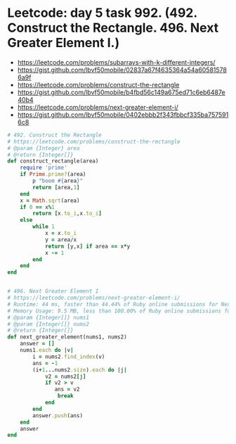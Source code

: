 # Leetcode: day 5 task 992. (492. Construct the Rectangle. 496. Next Greater Element I.)

- https://leetcode.com/problems/subarrays-with-k-different-integers/
- https://gist.github.com/lbvf50mobile/02837a67f4635364a54a605815786a9f
- https://leetcode.com/problems/construct-the-rectangle
- https://gist.github.com/lbvf50mobile/b4fbd56c149a675ed71c6eb6487e40b4
- https://leetcode.com/problems/next-greater-element-i/
- https://gist.github.com/lbvf50mobile/0402ebbb2f343fbbcf335ba7575916c8


```Ruby
# 492. Construct the Rectangle
# https://leetcode.com/problems/construct-the-rectangle
# @param {Integer} area
# @return {Integer[]}
def construct_rectangle(area)
    require 'prime'
    if Prime.prime?(area)
        p "boom #{area}"
        return [area,1]
    end
    x = Math.sqrt(area)
    if 0 == x%1
        return [x.to_i,x.to_i]
    else
        while 1
            x = x.to_i
            y = area/x
            return [y,x] if area == x*y
            x -= 1
        end
    end
end
```

```Ruby

# 496. Next Greater Element I
# https://leetcode.com/problems/next-greater-element-i/
# Runtime: 44 ms, faster than 44.44% of Ruby online submissions for Next Greater Element I.
# Memory Usage: 9.5 MB, less than 100.00% of Ruby online submissions for Next Greater Element I.
# @param {Integer[]} nums1
# @param {Integer[]} nums2
# @return {Integer[]}
def next_greater_element(nums1, nums2)
    answer = []
    nums1.each do |v|
        i = nums2.find_index(v)
        ans = -1
        (i+1...nums2.size).each do |j|
            v2 = nums2[j]
            if v2 > v
               ans = v2
                break
            end
        end
        answer.push(ans)
    end
    answer
end
```
